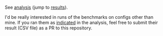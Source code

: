 See [analysis](http://nbviewer.ipython.org/github/alexarchambault/auto-type-class-benchmark/blob/master/Analysis.ipynb) (jump to [results](http://nbviewer.ipython.org/github/alexarchambault/auto-type-class-benchmark/blob/master/Analysis.ipynb#Results)).

I'd be really interested in runs of the benchmarks on configs other than mine. If you ran them as [indicated](http://nbviewer.ipython.org/github/alexarchambault/auto-type-class-benchmark/blob/master/Analysis.ipynb#Running-the-benchmark) in the analysis, feel free to submit their result (CSV file) as a PR to this repository.
